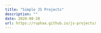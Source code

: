 ```yaml
---
title: "Simple JS Projects"
description: ""
date: 2020-08-20
url: https://ruphaa.github.io/js-projects/
---
```

